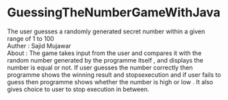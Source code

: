 # GuessingTheNumberGameWithJava
The user guesses a randomly generated secret number within a given range of 1 to 100<br>
Auther : Sajid Mujawar<br>
About : The game takes input from the user and compares it with the random number generated by the programme itself , and displays the number is equal or not.
        If user guesses the number correctly then programme shows the winning result and stopsexecution and if user fails to guess then programme shows whether the 
        number is high or low . It also gives choice to user to stop execution in between.
